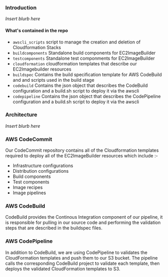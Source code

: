 ### Introduction
<I> Insert blurb here </I>

#### What's contained in the repo
* ```awscli_scripts``` script to manage the creation and deletion of Cloudformation Stacks
* ```buildcomponents``` Standalone build components for EC2ImageBuilder
* ```testcomponents``` Standalone test componments for EC2ImageBuilder
* ```cloudformation``` cloudformation templates that describe our EC2Imagebuilder resources
* ```buildspec``` Contains the build specification template for AWS CodeBuild and and scripts used in the build stage
* ```codebuild``` Contains the json object that describes the CodeBuild configuration and a build.sh script to deploy it via the awscli
* ```codepipeline``` Contains the json object that describes the CodePipeline configuration and a build.sh script to deploy it via the awscli

### Architecture

<I> Insert blurb here </I>   

### AWS CodeCommit
Our CodeCommit repository contains all of the Cloudformation templates required to deploy all of the EC2ImageBuilder resources which include :-

  * Infrastructure configurations
  * Distribution configurations
  * Build components
  * Test components
  * Image recipes
  * Image pipelines

### AWS CodeBuild
CodeBuild provides the Continous Integration component of our pipeline, it is responsible for pulling in our source code and performing the validation steps that are described in the buildspec files.

### AWS CodePipeline
In addition to CodeBuild, we are using CodePipeline to validates the CloudFormation templates and push them to our S3 bucket. The pipeline calls the corresponding CodeBuild project to validate each template, then deploys the validated CloudFormation templates to S3.

